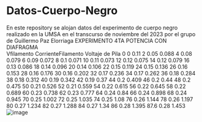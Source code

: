 # Datos-Cuerpo-Negro
En este repository se alojan datos del experimento de cuerpo negro realizado en la UMSA en el transcurso de noviembre del 2023 por el grupo de Guillermo Paz Elorriaga
EXPERIMENTO 4TA POTENCIA
CON DIAFRAGMA		
Vfilamento	CorrienteFilamento	Voltaje de Pila
0	0	0.11
2	0.05	0.088
4	0.08	0.079
6	0.09	0.072
8	0.1	0.071
10	0.11	0.073
12	0.12	0.075
14	0.12	0.079
16	0.13	0.086
18	0.14	0.096
20	0.14	0.106
22	0.15	0.119
24	0.15	0.136
26	0.16	0.153
28	0.16	0.176
30	0.16	0.202
32	0.17	0.236
34	0.17	0.262
36	0.18	0.284
38	0.18	0.312
40	0.19	0.342
42	0.19	0.37
44	0.2	0.409
46	0.2	0.44
48	0.2	0.475
50	0.21	0.526
52	0.21	0.559
54	0.22	0.615
56	0.22	0.645
58	0.22	0.689
60	0.23	0.738
62	0.23	0.777
64	0.24	0.84
66	0.24	0.898
68	0.24	0.945
70	0.25	1.002
72	0.25	1.035
74	0.25	1.08
76	0.26	1.144
78	0.26	1.197
80	0.27	1.234
82	0.27	1.288
84	0.27	1.34
86	0.28	1.395
87.6	0.28	1.453
![image](https://github.com/GPazE/Datos-Cuerpo-Negro/assets/152380416/2718915f-e1a4-4f2e-ab15-e909e31b5886)

